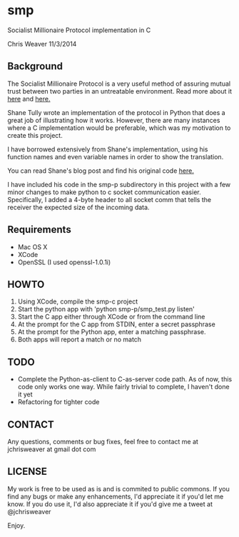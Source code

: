 smp
===

Socialist Millionaire Protocol implementation in C

Chris Weaver
11/3/2014

Background
---

The Socialist Millionaire Protocol is a very useful method of assuring mutual trust between two parties in an untreatable environment.  Read more about it <a href="http://en.wikipedia.org/wiki/Socialist_millionaire">here</a> and <a href="http://twistedoakstudios.com/blog/Post3724_explain-it-like-im-five-the-socialist-millionaire-problem-and-secure-multi-party-computation">here.</a>

Shane Tully wrote an implementation of the protocol in Python that does a great job of illustrating how it works.  However, there are many instances where a C implementation would be preferable, which was my motivation to create this project.

I have borrowed extensively from Shane's implementation, using his function names and even variable names in order to show the translation.

You can read Shane's blog post and find his original code <a href="https://shanetully.com/2013/08/mitm-protection-via-the-socialist-millionaire-protocol-otr-style/">here.</a>

I have included his code in the smp-p subdirectory in this project with a few minor changes to make python to c socket communication easier.  Specifically, I added a 4-byte header to all socket comm that tells the receiver the expected size of the incoming data.


Requirements
---
* Mac OS X
* XCode
* OpenSSL (I used openssl-1.0.1i)


HOWTO
---
1.  Using XCode, compile the smp-c project
2.  Start the python app with 'python smp-p/smp_test.py listen'
3.  Start the C app either through XCode or from the command line
4.  At the prompt for the C app from STDIN, enter a secret passphrase
5.  At the prompt for the Python app, enter a matching passphrase.
6.  Both apps will report a match or no match


TODO
---
*  Complete the Python-as-client to C-as-server code path.  As of now, this code only works one way.  While fairly trivial to complete, I haven't done it yet
*  Refactoring for tighter code

CONTACT
---
Any questions, comments or bug fixes, feel free to contact me at jchrisweaver at gmail dot com


LICENSE
---
My work is free to be used as is and is commited to public commons.
If you find any bugs or make any enhancements, I'd appreciate it if you'd let me know.
If you do use it, I'd also appreciate it if you'd give me a tweet at @jchrisweaver

Enjoy.